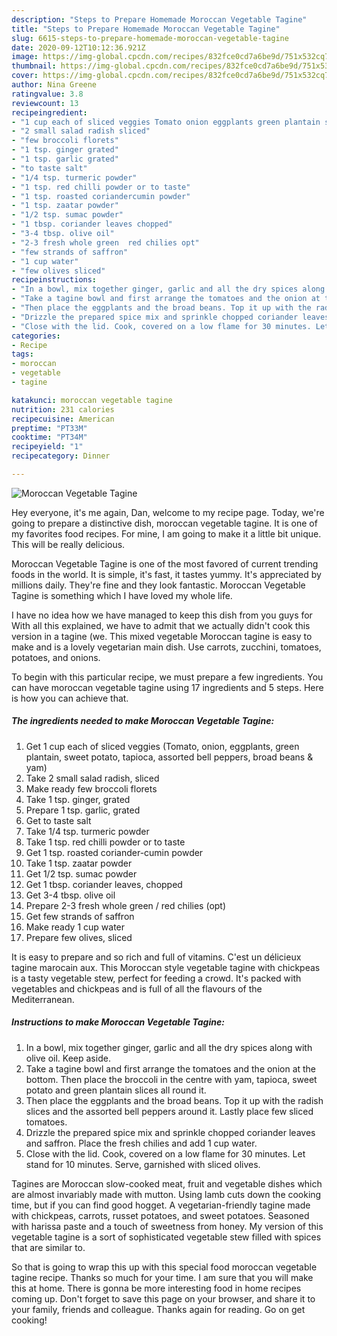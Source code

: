 ```yaml
---
description: "Steps to Prepare Homemade Moroccan Vegetable Tagine"
title: "Steps to Prepare Homemade Moroccan Vegetable Tagine"
slug: 6615-steps-to-prepare-homemade-moroccan-vegetable-tagine
date: 2020-09-12T10:12:36.921Z
image: https://img-global.cpcdn.com/recipes/832fce0cd7a6be9d/751x532cq70/moroccan-vegetable-tagine-recipe-main-photo.jpg
thumbnail: https://img-global.cpcdn.com/recipes/832fce0cd7a6be9d/751x532cq70/moroccan-vegetable-tagine-recipe-main-photo.jpg
cover: https://img-global.cpcdn.com/recipes/832fce0cd7a6be9d/751x532cq70/moroccan-vegetable-tagine-recipe-main-photo.jpg
author: Nina Greene
ratingvalue: 3.8
reviewcount: 13
recipeingredient:
- "1 cup each of sliced veggies Tomato onion eggplants green plantain sweet potato tapioca assorted bell peppers broad beans  yam"
- "2 small salad radish sliced"
- "few broccoli florets"
- "1 tsp. ginger grated"
- "1 tsp. garlic grated"
- "to taste salt"
- "1/4 tsp. turmeric powder"
- "1 tsp. red chilli powder or to taste"
- "1 tsp. roasted coriandercumin powder"
- "1 tsp. zaatar powder"
- "1/2 tsp. sumac powder"
- "1 tbsp. coriander leaves chopped"
- "3-4 tbsp. olive oil"
- "2-3 fresh whole green  red chilies opt"
- "few strands of saffron"
- "1 cup water"
- "few olives sliced"
recipeinstructions:
- "In a bowl, mix together ginger, garlic and all the dry spices along with olive oil. Keep aside."
- "Take a tagine bowl and first arrange the tomatoes and the onion at the bottom. Then place the broccoli in the centre with yam, tapioca, sweet potato and green plantain slices all round it."
- "Then place the eggplants and the broad beans. Top it up with the radish slices and the assorted bell peppers around it. Lastly place few sliced tomatoes."
- "Drizzle the prepared spice mix and sprinkle chopped coriander leaves and saffron. Place the fresh chilies and add 1 cup water."
- "Close with the lid. Cook, covered on a low flame for 30 minutes. Let stand for 10 minutes. Serve, garnished with sliced olives."
categories:
- Recipe
tags:
- moroccan
- vegetable
- tagine

katakunci: moroccan vegetable tagine 
nutrition: 231 calories
recipecuisine: American
preptime: "PT33M"
cooktime: "PT34M"
recipeyield: "1"
recipecategory: Dinner

---
```



![Moroccan Vegetable Tagine](https://img-global.cpcdn.com/recipes/832fce0cd7a6be9d/751x532cq70/moroccan-vegetable-tagine-recipe-main-photo.jpg)

Hey everyone, it's me again, Dan, welcome to my recipe page. Today, we're going to prepare a distinctive dish, moroccan vegetable tagine. It is one of my favorites food recipes. For mine, I am going to make it a little bit unique. This will be really delicious.

Moroccan Vegetable Tagine is one of the most favored of current trending foods in the world. It is simple, it's fast, it tastes yummy. It's appreciated by millions daily. They're fine and they look fantastic. Moroccan Vegetable Tagine is something which I have loved my whole life.

I have no idea how we have managed to keep this dish from you guys for With all this explained, we have to admit that we actually didn&#39;t cook this version in a tagine (we. This mixed vegetable Moroccan tagine is easy to make and is a lovely vegetarian main dish. Use carrots, zucchini, tomatoes, potatoes, and onions.


To begin with this particular recipe, we must prepare a few ingredients. You can have moroccan vegetable tagine using 17 ingredients and 5 steps. Here is how you can achieve that.

<!--inarticleads1-->

##### The ingredients needed to make Moroccan Vegetable Tagine:

1. Get 1 cup each of sliced veggies (Tomato, onion, eggplants, green plantain, sweet potato, tapioca, assorted bell peppers, broad beans &amp; yam)
1. Take 2 small salad radish, sliced
1. Make ready few broccoli florets
1. Take 1 tsp. ginger, grated
1. Prepare 1 tsp. garlic, grated
1. Get to taste salt
1. Take 1/4 tsp. turmeric powder
1. Take 1 tsp. red chilli powder or to taste
1. Get 1 tsp. roasted coriander-cumin powder
1. Take 1 tsp. zaatar powder
1. Get 1/2 tsp. sumac powder
1. Get 1 tbsp. coriander leaves, chopped
1. Get 3-4 tbsp. olive oil
1. Prepare 2-3 fresh whole green / red chilies (opt)
1. Get few strands of saffron
1. Make ready 1 cup water
1. Prepare few olives, sliced


It is easy to prepare and so rich and full of vitamins. C&#39;est un délicieux tagine marocain aux. This Moroccan style vegetable tagine with chickpeas is a tasty vegetable stew, perfect for feeding a crowd. It&#39;s packed with vegetables and chickpeas and is full of all the flavours of the Mediterranean. 

<!--inarticleads2-->

##### Instructions to make Moroccan Vegetable Tagine:

1. In a bowl, mix together ginger, garlic and all the dry spices along with olive oil. Keep aside.
1. Take a tagine bowl and first arrange the tomatoes and the onion at the bottom. Then place the broccoli in the centre with yam, tapioca, sweet potato and green plantain slices all round it.
1. Then place the eggplants and the broad beans. Top it up with the radish slices and the assorted bell peppers around it. Lastly place few sliced tomatoes.
1. Drizzle the prepared spice mix and sprinkle chopped coriander leaves and saffron. Place the fresh chilies and add 1 cup water.
1. Close with the lid. Cook, covered on a low flame for 30 minutes. Let stand for 10 minutes. Serve, garnished with sliced olives.


Tagines are Moroccan slow-cooked meat, fruit and vegetable dishes which are almost invariably made with mutton. Using lamb cuts down the cooking time, but if you can find good hogget. A vegetarian-friendly tagine made with chickpeas, carrots, russet potatoes, and sweet potatoes. Seasoned with harissa paste and a touch of sweetness from honey. My version of this vegetable tagine is a sort of sophisticated vegetable stew filled with spices that are similar to. 

So that is going to wrap this up with this special food moroccan vegetable tagine recipe. Thanks so much for your time. I am sure that you will make this at home. There is gonna be more interesting food in home recipes coming up. Don't forget to save this page on your browser, and share it to your family, friends and colleague. Thanks again for reading. Go on get cooking!
